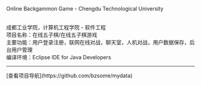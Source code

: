 Online Backgammon Game - Chengdu Technological University

<br/> 成都工业学院，计算机工程学院 - 软件工程
<br/> 项目名称：在线五子棋/在线五子棋游戏
<br/> 主要功能：用户登录注册，联网在线对战，聊天室，人机对战，用户数据保存，后台用户管理
<br/> 编译环境：Eclipse IDE for Java Developers
  <hr/> 
  [查看项目导航](https://github.com/bzsome/mydata)
